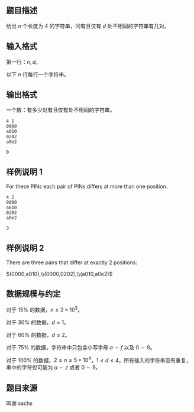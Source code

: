 ## 题目描述

给出 $n$ 个长度为 $4$ 的字符串，问有且仅有 $d$ 处不相同的字符串有几对。

## 输入格式

第一行：$n,d$。

以下 $n$ 行每行一个字符串。

## 输出格式

一个数：有多少对有且仅有处不相同的字符串。

```input1
4 1
0000
a010
0202
a0e2
```
```output1
0
```

## 样例说明 1

For these PINs each pair of PINs differs at more than one position.

```input2
4 2
0000
a010
0202
a0e2
```
```output2
3
```

## 样例说明 2

There are three pairs that differ at exactly $2$ positions:

$(0000,a010),\\(0000,0202),\\(a010,a0e2)$

## 数据规模与约定

对于 $15\%$ 的数据，$n \leq 2\times10^3$。

对于 $30\%$ 的数据，$d=1$。

对于 $60\%$ 的数据，$d \leq 2$。

对于 $75\%$ 的数据，字符串中只包含小写字母 $a\sim f$ 以及 $0 \sim 9$。

对于 $100\%$ 的数据，$2 \leq n \leq 5 \times 10^4$，$1 \leq d \leq 4$，所有输入的字符串没有重复，串中的字符仅可能为 $a \sim z$ 或者 $0 \sim 9$。

## 题目来源

鸣谢 sachs